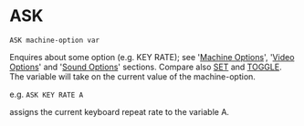# ASK

`ASK machine-option var`

Enquires about some option (e.g. KEY RATE); see '[Machine Options](man_3-moptions.md)', '[Video Options](man_3-vidoptions.md)' and '[Sound Options](man_3-souoptions.md)' sections. Compare also [SET](man_cs-set.md) and [TOGGLE](man_cs-toggle.md). The variable will take on the current value of the machine-option.

e.g. `ASK KEY RATE A`

assigns the current keyboard repeat rate to the variable A.